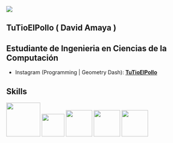 ![](https://i.pinimg.com/originals/7a/fd/d6/7afdd6915a8219f5dcdb89ff990a9a72.gif)

## TuTioElPollo  ( David Amaya )
## Estudiante de Ingenieria en Ciencias de la Computación

* Instagram (Programming | Geometry Dash): **[TuTioElPollo](https://www.instagram.com/tutioelpollo)**


## Skills
<img src="https://user-images.githubusercontent.com/62670505/195007613-18dce7c2-a73d-43eb-b454-ffbabfa802b6.png" width="90" height="90" />         <img src="https://user-images.githubusercontent.com/4249331/52232852-e2c4f780-28bd-11e9-835d-1e3cf3e43888.png" width="60" height="60" />
<img src="https://cdn-icons-png.flaticon.com/512/1532/1532556.png" width="70" height="70" />
<img src="https://seeklogo.com/images/C/css-3-logo-023C1A7171-seeklogo.com.png" width="70" height="70" />
<img src="https://www.jovenesprogramadores.cl/wp-content/uploads/2020/07/PYTHON.png" width="70" height="70" />




